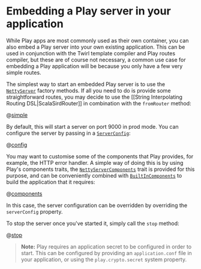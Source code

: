 <!--- Copyright (C) 2009-2016 Typesafe Inc. <http://www.typesafe.com> -->
# Embedding a Play server in your application

While Play apps are most commonly used as their own container, you can also embed a Play server into your own existing application.  This can be used in conjunction with the Twirl template compiler and Play routes compiler, but these are of course not necessary, a common use case for embedding a Play application will be because you only have a few very simple routes.

The simplest way to start an embedded Play server is to use the [`NettyServer`](api/scala/play/core/server/NettyServer$.html) factory methods.  If all you need to do is provide some straightforward routes, you may decide to use the [[String Interpolating Routing DSL|ScalaSirdRouter]] in combination with the `fromRouter` method:

@[simple](code/ScalaEmbeddingPlay.scala)

By default, this will start a server on port 9000 in prod mode.  You can configure the server by passing in a [`ServerConfig`](api/scala/play/core/server/ServerConfig.html):

@[config](code/ScalaEmbeddingPlay.scala)

You may want to customise some of the components that Play provides, for example, the HTTP error handler.  A simple way of doing this is by using Play's components traits, the [`NettyServerComponents`](api/scala/play/core/server/NettyServerComponents.html) trait is provided for this purpose, and can be conveniently combined with [`BuiltInComponents`](api/scala/play/api/BuiltInComponents.html) to build the application that it requires:

@[components](code/ScalaEmbeddingPlay.scala)

In this case, the server configuration can be overridden by overriding the `serverConfig` property.

To stop the server once you've started it, simply call the `stop` method:

@[stop](code/ScalaEmbeddingPlay.scala)

> **Note:** Play requires an application secret to be configured in order to start.  This can be configured by providing an `application.conf` file in your application, or using the `play.crypto.secret` system property.